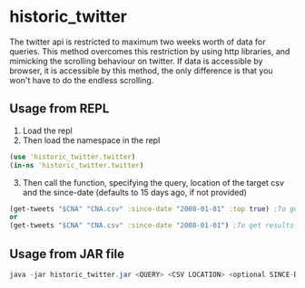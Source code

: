 # historic_twitter
The twitter api is restricted to maximum two weeks worth of data for queries. This method overcomes this restriction by using http libraries, and mimicking the scrolling behaviour on twitter. If data is accessible by browser, it is accessible by this method, the only difference is that you won't have to do the endless scrolling.

## Usage from REPL
1. Load the repl
2. Then load the namespace in the repl

 ```Clojure
 (use 'historic_twitter.twitter)
 (in-ns 'historic_twitter.twitter)
 ```
 
3. Then call the function, specifying the query, location of the target csv and the since-date (defaults to 15 days ago, if not provided)
 ```Clojure
 (get-tweets "$CNA" "CNA.csv" :since-date "2008-01-01" :top true) ;To get results from Top timeline
 or
 (get-tweets "$CNA" "CNA.csv" :since-date "2008-01-01") ;To get results from Live timeline
 ```

 ## Usage from JAR file
 ```Java
 java -jar historic_twitter.jar <QUERY> <CSV LOCATION> <optional SINCE-DATE> <optional TOP timeline flag>
 ```
